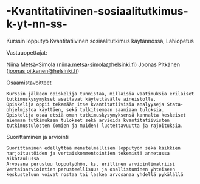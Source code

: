 # -Kvantitatiivinen-sosiaalitutkimus-k-yt-nn-ss-
Kurssin lopputyö  Kvantitatiivinen sosiaalitutkimus käytännössä, Lähiopetus 

Vastuuopettajat:

Niina Metsä-Simola (niina.metsa-simola@helsinki.fi)
Joonas Pitkänen (joonas.pitkanen@helsinki.fi)

Osaamistavoitteet
 

    Kurssin jälkeen opiskelija tunnistaa, millaisia vaatimuksia erilaiset tutkimuskysymykset asettavat käytettävälle aineistolle.
    Opiskelija oppii tekemään itse kvantitatiivisia analyyseja Stata-ohjelmistoa käyttäen, sekä tulkitsemaan saamiaan tuloksia.
    Opiskelija osaa etsiä oman tutkimuskysymyksensä kannalta keskeiset aiemman tutkimuksen tulokset sekä arvioida kvantitatiivisten tutkimustulosten (omien ja muiden) luotettavuutta ja rajoituksia.

 
Suorittaminen ja arviointi
 

    Suorittaminen edellyttää menetelmällisen lopputyön sekä kaikkien harjoitustöiden ja vertaiskommentointien tekemistä annetussa aikataulussa
    Arvosana perustuu lopputyöhön, ks. erillinen arviointimatriisi
    Vertaisarviointien perusteellisuus ja osallistuminen yhteiseen keskusteluun voivat nostaa tai laskea arvosanaa yhdellä pykälällä
